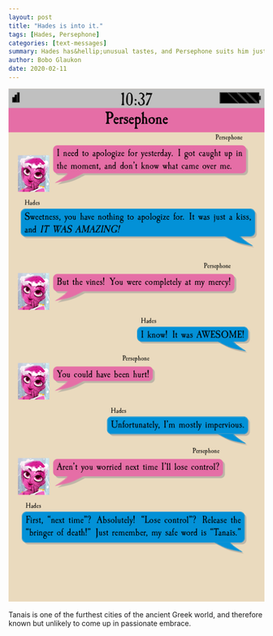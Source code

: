 ```yaml
---
layout: post
title: "Hades is into it."
tags: [Hades, Persephone]
categories: [text-messages]
summary: Hades has&hellip;unusual tastes, and Persephone suits him just fine.
author: Bobo Glaukon
date: 2020-02-11
---
```


![Persephone almost chokes out Hades when they kiss.](/assets/img/tanais.png)

Tanais is one of the furthest cities of the ancient Greek world, and therefore known but unlikely to come up in passionate embrace.

